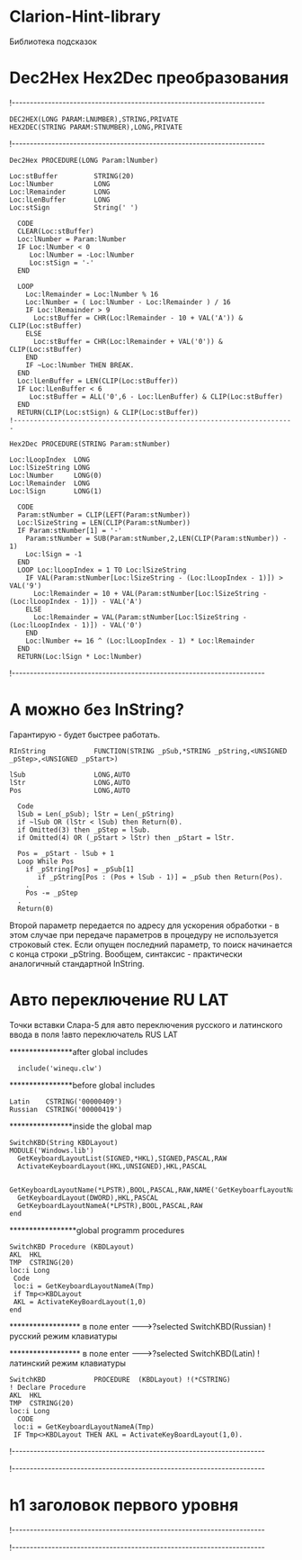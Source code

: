 # Clarion-Hint-library
Библиотека подсказок

# Dec2Hex Hex2Dec преобразования

!----------------------------------------------------------------------

    DEC2HEX(LONG PARAM:LNUMBER),STRING,PRIVATE
    HEX2DEC(STRING PARAM:STNUMBER),LONG,PRIVATE
	
!----------------------------------------------------------------------
```
Dec2Hex PROCEDURE(LONG Param:lNumber)

Loc:stBuffer         STRING(20)
Loc:lNumber          LONG
Loc:lRemainder       LONG
Loc:lLenBuffer       LONG
Loc:stSign           String(' ')

  CODE
  CLEAR(Loc:stBuffer)
  Loc:lNumber = Param:lNumber
  IF Loc:lNumber < 0
     Loc:lNumber = -Loc:lNumber
     Loc:stSign = '-'
  END

  LOOP
    Loc:lRemainder = Loc:lNumber % 16
    Loc:lNumber = ( Loc:lNumber - Loc:lRemainder ) / 16
    IF Loc:lRemainder > 9
      Loc:stBuffer = CHR(Loc:lRemainder - 10 + VAL('A')) &
CLIP(Loc:stBuffer)
    ELSE
      Loc:stBuffer = CHR(Loc:lRemainder + VAL('0')) & CLIP(Loc:stBuffer)
    END
    IF ~Loc:lNumber THEN BREAK.
  END
  Loc:lLenBuffer = LEN(CLIP(Loc:stBuffer))
  IF Loc:lLenBuffer < 6
     Loc:stBuffer = ALL('0',6 - Loc:lLenBuffer) & CLIP(Loc:stBuffer)
  END
  RETURN(CLIP(Loc:stSign) & CLIP(Loc:stBuffer))
!----------------------------------------------------------------------

```
```
Hex2Dec PROCEDURE(STRING Param:stNumber)

Loc:lLoopIndex  LONG
Loc:lSizeString LONG
Loc:lNumber     LONG(0)
Loc:lRemainder  LONG
Loc:lSign       LONG(1)

  CODE
  Param:stNumber = CLIP(LEFT(Param:stNumber))
  Loc:lSizeString = LEN(CLIP(Param:stNumber))
  IF Param:stNumber[1] = '-'
    Param:stNumber = SUB(Param:stNumber,2,LEN(CLIP(Param:stNumber)) - 1)
    Loc:lSign = -1
  END
  LOOP Loc:lLoopIndex = 1 TO Loc:lSizeString
    IF VAL(Param:stNumber[Loc:lSizeString - (Loc:lLoopIndex - 1)]) >
VAL('9')
      Loc:lRemainder = 10 + VAL(Param:stNumber[Loc:lSizeString -
(Loc:lLoopIndex - 1)]) - VAL('A')
    ELSE
      Loc:lRemainder = VAL(Param:stNumber[Loc:lSizeString -
(Loc:lLoopIndex - 1)]) - VAL('0')
    END
    Loc:lNumber += 16 ^ (Loc:lLoopIndex - 1) * Loc:lRemainder
  END
  RETURN(Loc:lSign * Loc:lNumber)
```
!----------------------------------------------------------------------

# А можно без InString?

Гарантирую - будет быстрее работать.

```
RInString            FUNCTION(STRING _pSub,*STRING _pString,<UNSIGNED _pStep>,<UNSIGNED _pStart>)

lSub                 LONG,AUTO
lStr                 LONG,AUTO
Pos                  LONG,AUTO

  Code
  lSub = Len(_pSub); lStr = Len(_pString)
  if ~lSub OR (lStr < lSub) then Return(0).
  if Omitted(3) then _pStep = lSub.
  if Omitted(4) OR (_pStart > lStr) then _pStart = lStr.

  Pos = _pStart - lSub + 1
  Loop While Pos
    if _pString[Pos] = _pSub[1]
       if _pString[Pos : (Pos + lSub - 1)] = _pSub then Return(Pos).
    .
    Pos -= _pStep
  .
  Return(0)
```

Второй параметр передается по адресу для ускорения
обработки - в этом случае при передаче параметров
в процедуру не используется строковый стек.
Если опущен последний параметр, то поиск начинается
с конца строки _pString.
Вообщем, синтаксис - практически аналогичный стандартной InString.

# Авто переключение RU LAT

Точки вставки Слара-5 для авто переключения русского и латинского ввода в поля
!авто переключатель RUS LAT

****************after global includes
```
  include('winequ.clw')
```


****************before global includes
```
Latin    CSTRING('00000409')
Russian  CSTRING('00000419')
```


****************inside the global map
```
SwitchKBD(String KBDLayout)
MODULE('Windows.lib')
  GetKeyboardLayoutList(SIGNED,*HKL),SIGNED,PASCAL,RAW
  ActivateKeyboardLayout(HKL,UNSIGNED),HKL,PASCAL

  GetKeyboardLayoutName(*LPSTR),BOOL,PASCAL,RAW,NAME('GetKeyboarfLayoutName')
  GetKeyboardLayout(DWORD),HKL,PASCAL
  GetKeyboardLayoutNameA(*LPSTR),BOOL,PASCAL,RAW
end
```


*****************global     programm procedures
```
SwitchKBD Procedure (KBDLayout)
AKL  HKL
TMP  CSTRING(20)
loc:i Long
 Code
 loc:i = GetKeyboardLayoutNameA(Tmp)
 if Tmp<>KBDLayout
 AKL = ActivateKeyBoardLayout(1,0)
end
```





****************** в поле enter --->?selected
SwitchKBD(Russian)           !русский режим клавиатуры

****************** в поле enter --->?selected
SwitchKBD(Latin)            !латинский режим клавиатуры




```
SwitchKBD            PROCEDURE  (KBDLayout) !(*CSTRING)               ! Declare Procedure
AKL  HKL
TMP  CSTRING(20)
loc:i Long
  CODE
 loc:i = GetKeyboardLayoutNameA(Tmp)
 IF Tmp<>KBDLayout THEN AKL = ActivateKeyBoardLayout(1,0).
```



!----------------------------------------------------------------------

!----------------------------------------------------------------------

# h1 заголовок первого уровня

!----------------------------------------------------------------------

!----------------------------------------------------------------------
